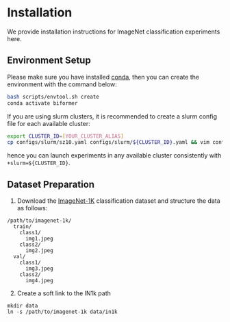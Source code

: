 # Installation

We provide installation instructions for ImageNet classification experiments here.

## Environment Setup

Please make sure you have installed [conda](https://docs.conda.io/projects/conda/en/stable/), then you can create the environment with the command below:

```bash
bash scripts/envtool.sh create
conda activate biformer
```

If you are using slurm clusters, it is recommended to create a slurm config file for each available cluster:

```bash
export CLUSTER_ID=[YOUR_CLUSTER_ALIAS]
cp configs/slurm/sz10.yaml configs/slurm/${CLUSTER_ID}.yaml && vim configs/slurm/${CLUSTER_ID}.yaml
```
hence you can launch experiments in any available cluster consistently with `+slurm=${CLUSTER_ID}`.

## Dataset Preparation

1. Download the [ImageNet-1K](http://image-net.org/) classification dataset and structure the data as follows:
```
/path/to/imagenet-1k/
  train/
    class1/
      img1.jpeg
    class2/
      img2.jpeg
  val/
    class1/
      img3.jpeg
    class2/
      img4.jpeg
```

2. Create a soft link to the IN1k path
```
mkdir data
ln -s /path/to/imagenet-1k data/in1k
```

